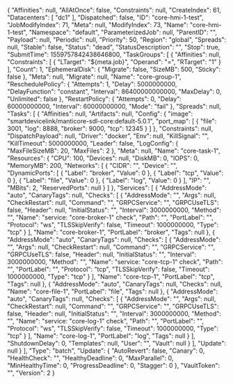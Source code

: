 {
  "Affinities": null,
  "AllAtOnce": false,
  "Constraints": null,
  "CreateIndex": 61,
  "Datacenters": [
    "dc1"
  ],
  "Dispatched": false,
  "ID": "core-hmi-1-test",
  "JobModifyIndex": 71,
  "Meta": null,
  "ModifyIndex": 73,
  "Name": "core-hmi-1-test",
  "Namespace": "default",
  "ParameterizedJob": null,
  "ParentID": "",
  "Payload": null,
  "Periodic": null,
  "Priority": 50,
  "Region": "global",
  "Spreads": null,
  "Stable": false,
  "Status": "dead",
  "StatusDescription": "",
  "Stop": true,
  "SubmitTime": 1559757842438646800,
  "TaskGroups": [
    {
      "Affinities": null,
      "Constraints": [
        {
          "LTarget": "${meta.job}",
          "Operand": "=",
          "RTarget": "1"
        }
      ],
      "Count": 1,
      "EphemeralDisk": {
        "Migrate": false,
        "SizeMB": 500,
        "Sticky": false
      },
      "Meta": null,
      "Migrate": null,
      "Name": "core-group-1",
      "ReschedulePolicy": {
        "Attempts": 1,
        "Delay": 5000000000,
        "DelayFunction": "constant",
        "Interval": 86400000000000,
        "MaxDelay": 0,
        "Unlimited": false
      },
      "RestartPolicy": {
        "Attempts": 0,
        "Delay": 60000000000,
        "Interval": 60000000000,
        "Mode": "fail"
      },
      "Spreads": null,
      "Tasks": [
        {
          "Affinities": null,
          "Artifacts": null,
          "Config": {
            "image": "smartdevicelink/manticore-sdl-core:default-5.0.1",
            "port_map": [
              {
                "file": 3001,
                "log": 8888,
                "broker": 9000,
                "tcp": 12345
              }
            ]
          },
          "Constraints": null,
          "DispatchPayload": null,
          "Driver": "docker",
          "Env": null,
          "KillSignal": "",
          "KillTimeout": 5000000000,
          "Leader": false,
          "LogConfig": {
            "MaxFileSizeMB": 20,
            "MaxFiles": 2
          },
          "Meta": null,
          "Name": "core-task-1",
          "Resources": {
            "CPU": 100,
            "Devices": null,
            "DiskMB": 0,
            "IOPS": 0,
            "MemoryMB": 200,
            "Networks": [
              {
                "CIDR": "",
                "Device": "",
                "DynamicPorts": [
                  {
                    "Label": "broker",
                    "Value": 0
                  },
                  {
                    "Label": "tcp",
                    "Value": 0
                  },
                  {
                    "Label": "file",
                    "Value": 0
                  },
                  {
                    "Label": "log",
                    "Value": 0
                  }
                ],
                "IP": "",
                "MBits": 2,
                "ReservedPorts": null
              }
            ]
          },
          "Services": [
            {
              "AddressMode": "auto",
              "CanaryTags": null,
              "Checks": [
                {
                  "AddressMode": "",
                  "Args": null,
                  "CheckRestart": null,
                  "Command": "",
                  "GRPCService": "",
                  "GRPCUseTLS": false,
                  "Header": null,
                  "InitialStatus": "",
                  "Interval": 3000000000,
                  "Method": "",
                  "Name": "service: \"core-broker-1\" check",
                  "Path": "",
                  "PortLabel": "",
                  "Protocol": "ws",
                  "TLSSkipVerify": false,
                  "Timeout": 1000000000,
                  "Type": "tcp"
                }
              ],
              "Name": "core-broker-1",
              "PortLabel": "broker",
              "Tags": null
            },
            {
              "AddressMode": "auto",
              "CanaryTags": null,
              "Checks": [
                {
                  "AddressMode": "",
                  "Args": null,
                  "CheckRestart": null,
                  "Command": "",
                  "GRPCService": "",
                  "GRPCUseTLS": false,
                  "Header": null,
                  "InitialStatus": "",
                  "Interval": 3000000000,
                  "Method": "",
                  "Name": "service: \"core-tcp-1\" check",
                  "Path": "",
                  "PortLabel": "",
                  "Protocol": "tcp",
                  "TLSSkipVerify": false,
                  "Timeout": 1000000000,
                  "Type": "tcp"
                }
              ],
              "Name": "core-tcp-1",
              "PortLabel": "tcp",
              "Tags": null
            },
            {
              "AddressMode": "auto",
              "CanaryTags": null,
              "Checks": null,
              "Name": "core-file-1",
              "PortLabel": "file",
              "Tags": null
            },
            {
              "AddressMode": "auto",
              "CanaryTags": null,
              "Checks": [
                {
                  "AddressMode": "",
                  "Args": null,
                  "CheckRestart": null,
                  "Command": "",
                  "GRPCService": "",
                  "GRPCUseTLS": false,
                  "Header": null,
                  "InitialStatus": "",
                  "Interval": 3000000000,
                  "Method": "",
                  "Name": "service: \"core-log-1\" check",
                  "Path": "",
                  "PortLabel": "",
                  "Protocol": "ws",
                  "TLSSkipVerify": false,
                  "Timeout": 1000000000,
                  "Type": "tcp"
                }
              ],
              "Name": "core-log-1",
              "PortLabel": "log",
              "Tags": null
            }
          ],
          "ShutdownDelay": 0,
          "Templates": null,
          "User": "",
          "Vault": null
        }
      ],
      "Update": null
    }
  ],
  "Type": "batch",
  "Update": {
    "AutoRevert": false,
    "Canary": 0,
    "HealthCheck": "",
    "HealthyDeadline": 0,
    "MaxParallel": 0,
    "MinHealthyTime": 0,
    "ProgressDeadline": 0,
    "Stagger": 0
  },
  "VaultToken": "",
  "Version": 2
}